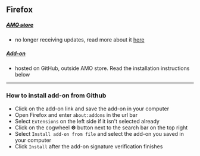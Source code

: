 ## Firefox

##### [~~AMO store~~](https://addons.mozilla.org/firefox/addon/particle-iridium/)
 - no longer receiving updates, read more about it [here](https://github.com/ParticleCore/Iridium/issues/828)
##### [Add-on](https://github.com/ParticleCore/Iridium/raw/master/dist/Iridium.xpi) 
 - hosted on GitHub, outside AMO store. Read the installation instructions below
---
### <a name="install_addon">How to install add-on from Github
 - Click on the add-on link and save the add-on in your computer
 - Open Firefox and enter `about:addons` in the url bar
 - Select `Extensions` on the left side if it isn't selected already  
 - Click on the cogwheel **⚙** button next to the search bar on the top right
 - Select `Install add-on from file` and select the add-on you saved in your computer
 - Click `Install` after the add-on signature verification finishes 